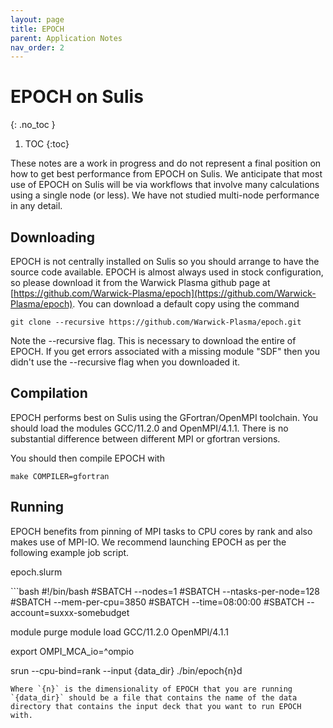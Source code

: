 ```yaml
---
layout: page
title: EPOCH
parent: Application Notes
nav_order: 2
---
```


# EPOCH on Sulis
{: .no_toc }

1. TOC
{:toc}

These notes are a work in progress and do not represent a final position on how to get best performance from EPOCH on Sulis. We anticipate that most use of EPOCH on Sulis will be via workflows that involve many calculations using a single node (or less). We have not studied
multi-node performance in any detail.

## Downloading

EPOCH is not centrally installed on Sulis so you should arrange to have the source code available. EPOCH is almost always used in stock configuration, so please download it from the Warwick Plasma github page at [https://github.com/Warwick-Plasma/epoch](https://github.com/Warwick-Plasma/epoch). You can download a default copy using the command

```terminal
git clone --recursive https://github.com/Warwick-Plasma/epoch.git
```

Note the --recursive flag. This is necessary to download the entire of EPOCH. If you get errors associated with a missing module "SDF" then you didn't use the --recursive flag when you downloaded it.

## Compilation

EPOCH performs best on Sulis using the GFortran/OpenMPI toolchain. You should load the modules GCC/11.2.0  and OpenMPI/4.1.1. There is no substantial difference between different MPI or gfortran versions.

You should then compile EPOCH with

```terminal
make COMPILER=gfortran
```

## Running

EPOCH benefits from pinning of MPI tasks to CPU cores by rank and also makes use of MPI-IO. We recommend launching EPOCH as per the following example job script.

<p class="codeblock-label">epoch.slurm</p>
```bash
#!/bin/bash
#SBATCH --nodes=1
#SBATCH --ntasks-per-node=128
#SBATCH --mem-per-cpu=3850
#SBATCH --time=08:00:00
#SBATCH --account=suxxx-somebudget

module purge
module load GCC/11.2.0 OpenMPI/4.1.1

export OMPI_MCA_io=^ompio

srun --cpu-bind=rank --input {data_dir} ./bin/epoch{n}d
```
Where `{n}` is the dimensionality of EPOCH that you are running
`{data_dir}` should be a file that contains the name of the data directory that contains the input deck that you want to run EPOCH with.
